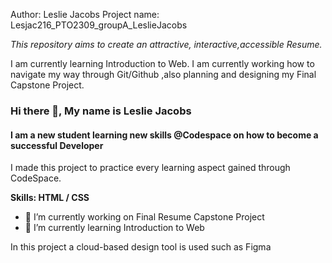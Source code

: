 Author: Leslie Jacobs
Project name: Lesjac216_PTO2309_groupA_LeslieJacobs


*This repository aims to create an attractive, interactive,accessible Resume.* 


I am currently learning Introduction to Web.
I am currently working how to navigate my way through Git/Github ,also planning and designing my Final Capstone Project.

### Hi there 👋, My name is  Leslie Jacobs
#### I am a new student learning new skills @Codespace on how to become a successful Developer


I made this project to practice every learning aspect gained through CodeSpace.

**Skills:  HTML / CSS**

- 🔭 I’m currently working on Final Resume Capstone Project 
- 🌱 I’m currently learning Introduction to Web 

In this project a cloud-based design tool is used such as Figma 


